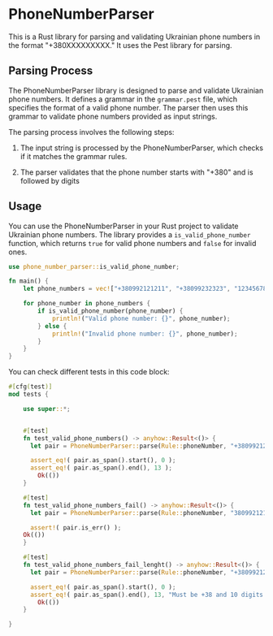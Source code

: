 # PhoneNumberParser

This is a Rust library for parsing and validating Ukrainian phone numbers in the format "+380XXXXXXXXX." It uses the Pest library for parsing.

## Parsing Process

The PhoneNumberParser library is designed to parse and validate Ukrainian phone numbers. It defines a grammar in the `grammar.pest` file, which specifies the format of a valid phone number. The parser then uses this grammar to validate phone numbers provided as input strings.

The parsing process involves the following steps:

1. The input string is processed by the PhoneNumberParser, which checks if it matches the grammar rules.

2. The parser validates that the phone number starts with "+380" and is followed by digits

## Usage

You can use the PhoneNumberParser in your Rust project to validate Ukrainian phone numbers. The library provides a `is_valid_phone_number` function, which returns `true` for valid phone numbers and `false` for invalid ones.

```rust
use phone_number_parser::is_valid_phone_number;

fn main() {
    let phone_numbers = vec!["+380992121211", "+38099232323", "123456789", "+380992121a11"];

    for phone_number in phone_numbers {
        if is_valid_phone_number(phone_number) {
            println!("Valid phone number: {}", phone_number);
        } else {
            println!("Invalid phone number: {}", phone_number);
        }
    }
}
```

You can check different tests in this code block:

```rust
#[cfg(test)]
mod tests {

    use super::*;


    #[test]
    fn test_valid_phone_numbers() -> anyhow::Result<()> {
      let pair = PhoneNumberParser::parse(Rule::phoneNumber, "+380992121211")?.next().ok_or_else(|| anyhow!("no pair"))?;

      assert_eq!( pair.as_span().start(), 0 );
      assert_eq!( pair.as_span().end(), 13 );
        Ok(())
    }

    #[test]
    fn test_valid_phone_numbers_fail() -> anyhow::Result<()> {
      let pair = PhoneNumberParser::parse(Rule::phoneNumber, "380992121211");

      assert!( pair.is_err() );
    Ok(())
    }

    #[test]
    fn test_valid_phone_numbers_fail_lenght() -> anyhow::Result<()> {
      let pair = PhoneNumberParser::parse(Rule::phoneNumber, "+380992121")?.next().ok_or_else(|| anyhow!("no pair"))?;

      assert_eq!( pair.as_span().start(), 0 );
      assert_eq!( pair.as_span().end(), 13, "Must be +38 and 10 digits in lenght!" );
        Ok(())
    }

}
